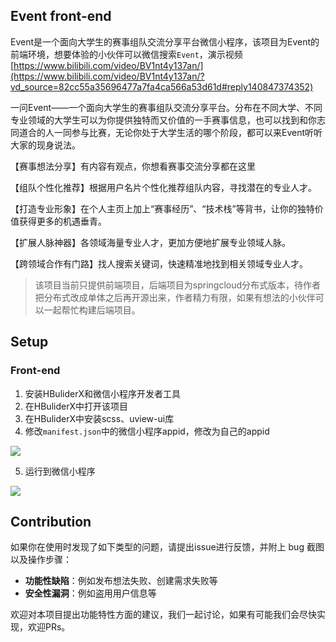 ## Event front-end

Event是一个面向大学生的赛事组队交流分享平台微信小程序，该项目为Event的前端环境，想要体验的小伙伴可以微信搜索`Event`，演示视频[https://www.bilibili.com/video/BV1nt4y137an/](https://www.bilibili.com/video/BV1nt4y137an/?vd_source=82cc55a35696477a7fa4ca566a53d61d#reply140847374352)

一问Event——一个面向大学生的赛事组队交流分享平台。分布在不同大学、不同专业领域的大学生可以为你提供独特而又价值的一手赛事信息，也可以找到和你志同道合的人一同参与比赛，无论你处于大学生活的哪个阶段，都可以来Event听听大家的现身说法。

【赛事想法分享】有内容有观点，你想看赛事交流分享都在这里

【组队个性化推荐】根据用户名片个性化推荐组队内容，寻找潜在的专业人才。

【打造专业形象】在个人主页上加上“赛事经历”、“技术栈”等背书，让你的独特价值获得更多的机遇垂青。

【扩展人脉神器】各领域海量专业人才，更加方便地扩展专业领域人脉。

【跨领域合作有门路】找人搜索关键词，快速精准地找到相关领域专业人才。

> 该项目当前只提供前端项目，后端项目为springcloud分布式版本，待作者把分布式改成单体之后再开源出来，作者精力有限，如果有想法的小伙伴可以一起帮忙构建后端项目。

## Setup

### Front-end
1. 安装HBuliderX和微信小程序开发者工具
2. 在HBuliderX中打开该项目
3. 在HBuliderX中安装scss、uview-ui库
4. 修改`manifest.json`中的微信小程序appid，修改为自己的appid

<img src="https://zeeland-bucket.oss-cn-beijing.aliyuncs.com/typora_img/20221208124550.png"/>


5. 运行到微信小程序
   
<img src="https://zeeland-bucket.oss-cn-beijing.aliyuncs.com/typora_img/20221208124203.png"/>

## Contribution

如果你在使用时发现了如下类型的问题，请提出issue进行反馈，并附上 bug 截图以及操作步骤：

* **功能性缺陷**：例如发布想法失败、创建需求失败等
* **安全性漏洞**：例如盗用用户信息等

欢迎对本项目提出功能特性方面的建议，我们一起讨论，如果有可能我们会尽快实现，欢迎PRs。